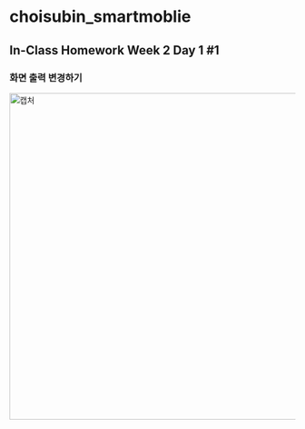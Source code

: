 # choisubin_smartmoblie
## In-Class Homework Week 2 Day 1 #1
### 화면 출력 변경하기
<img width="576" alt="캡처" src="https://user-images.githubusercontent.com/79950569/110569177-80730b00-8197-11eb-8661-7aa0b022829d.PNG">

